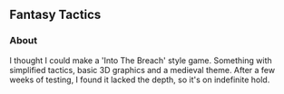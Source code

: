 ## Fantasy Tactics


### About

I thought I could make a 'Into The Breach' style game.
Something with simplified tactics, basic 3D graphics and a medieval theme.
After a few weeks of testing, I found it lacked the depth, so it's on indefinite hold.